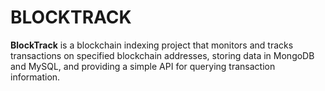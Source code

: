 # BLOCKTRACK
**BlockTrack** is a blockchain indexing project that monitors and tracks transactions on specified blockchain addresses, storing data in MongoDB and MySQL, and providing a simple API for querying transaction information.
